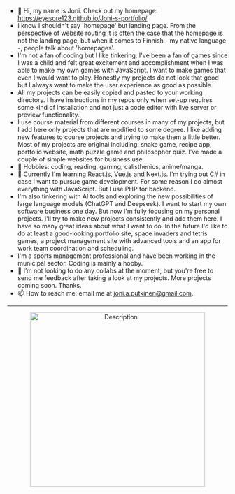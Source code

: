 - 👋 Hi, my name is Joni. Check out my homepage: https://eyesore123.github.io/Joni-s-portfolio/
- I know I shouldn't say 'homepage' but landing page. From the perspective of website routing it is often the case that the homepage is not the landing page, but when it comes to Finnish - my native language -, people talk about 'homepages'.
- I'm not a fan of coding but I like tinkering. I've been a fan of games since I was a child and felt great excitement and accomplishment when I was able to make my own games with JavaScript. I want to make games that even I would want to play. Honestly my projects do not look that good but I always want to make the user experience as good as possible.
- All my projects can be easily copied and pasted to your working directory. I have instructions in my repos only when set-up requires some kind of installation and not just a code editor with live server or preview functionality.
-  I use course material from different courses in many of my projects, but I add here only projects that are modified to some degree. I like adding new features to course projects and trying to make them a little better. Most of my projects are original including: snake game, recipe app, portfolio website, math puzzle game and philosopher quiz. I've made a couple of simple websites for business use.
- 👀 Hobbies: coding, reading, gaming, calisthenics, anime/manga.
- 🌱 Currently I'm learning React.js, Vue.js and Next.js. I'm trying out C# in case I want to pursue game development. For some reason I do almost everything with JavaScript. But I use PHP for backend.
- I'm also tinkering with AI tools and exploring the new possibilities of large language models (ChatGPT and Deepseek).
  I want to start my own software business one day. But now I'm fully focusing on my personal projects. I'll try to make new projects consistently and add them here. I have so many great ideas about what I want to do.
  In the future I'd like to do at least a good-looking portfolio site, space invaders and tetris games, a project management site with advanced tools and an app for work team coordination and scheduling.
- I'm a sports management professional and have been working in the municipal sector. Coding is mainly a hobby.
- 💞️ I’m not looking to do any collabs at the moment, but you're free to send me feedback after taking a look at my projects. More projects coming soon. Thanks.
- 📫 How to reach me: email me at joni.a.putkinen@gmail.com.

----------------------------------------------------------------------


<div align="center">
<img src="https://github.com/user-attachments/assets/a3027eb1-70ec-4d4a-a2cd-e0ff1aed7af2" alt="Description" width="400" height="auto">
</div>


<!---
Eyesore123/Eyesore123 is a ✨ special ✨ repository because its `README.md` (this file) appears on your GitHub profile.
You can click the Preview link to take a look at your changes.
--->
